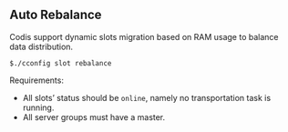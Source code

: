 ## Auto Rebalance

Codis support dynamic slots migration based on RAM usage to balance data distribution.
 
```
$./cconfig slot rebalance
```

Requirements:

* All slots’ status should be `online`, namely no transportation task is running. 
* All server groups must have a master. 
